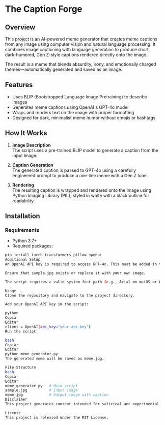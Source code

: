# The Caption Forge

## Overview

This project is an AI-powered meme generator that creates meme captions from any image using computer vision and natural language processing. It combines image captioning with language generation to produce short, dark-humored, Gen Z-style captions rendered directly onto the image.

The result is a meme that blends absurdity, irony, and emotionally charged themes—automatically generated and saved as an image.

## Features

- Uses BLIP (Bootstrapped Language Image Pretraining) to describe images
- Generates meme captions using OpenAI's GPT-4o model
- Wraps and renders text on the image with proper formatting
- Designed for dark, minimalist meme humor without emojis or hashtags

## How It Works

1. **Image Description**  
   The script uses a pre-trained BLIP model to generate a caption from the input image.

2. **Caption Generation**  
   The generated caption is passed to GPT-4o using a carefully engineered prompt to produce a one-line meme with a Gen Z tone.

3. **Rendering**  
   The resulting caption is wrapped and rendered onto the image using Python Imaging Library (PIL), styled in white with a black outline for readability.

## Installation

### Requirements

- Python 3.7+
- Required packages:

```bash
pip install torch transformers pillow openai
Additional Setup
An OpenAI API key is required to access GPT-4o. This must be added in the script.

Ensure that sample.jpg exists or replace it with your own image.

The script requires a valid system font path (e.g., Arial on macOS or Windows).

Usage
Clone the repository and navigate to the project directory.

Add your OpenAI API key in the script:

python
Copiar
Editar
client = OpenAI(api_key="your-api-key")
Run the script:

bash
Copiar
Editar
python meme_generator.py
The generated meme will be saved as meme.jpg.

File Structure
bash
Copiar
Editar
meme_generator.py   # Main script
sample.jpg          # Input image
meme.jpg            # Output image with caption
Disclaimer
This project generates content intended for satirical and experimental purposes. The humor style may include absurd or dark themes. Please use responsibly.

License
This project is released under the MIT License.
